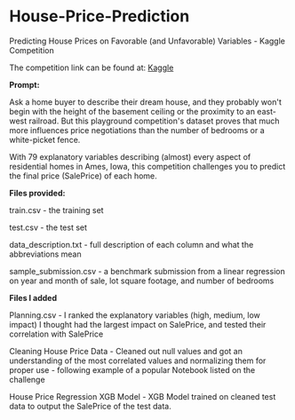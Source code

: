 # House-Price-Prediction
Predicting House Prices on Favorable (and Unfavorable) Variables - Kaggle Competition

The competition link can be found at: [Kaggle](https://www.kaggle.com/c/house-prices-advanced-regression-techniques/overview)

**Prompt:**

Ask a home buyer to describe their dream house, and they probably won't begin with the height of the basement ceiling or the proximity to an east-west railroad. But this playground competition's dataset proves that much more influences price negotiations than the number of bedrooms or a white-picket fence.

With 79 explanatory variables describing (almost) every aspect of residential homes in Ames, Iowa, this competition challenges you to predict the final price (SalePrice) of each home.

**Files provided:**

train.csv - the training set

test.csv - the test set

data_description.txt - full description of each column and what the abbreviations mean

sample_submission.csv - a benchmark submission from a linear regression on year and month of sale, lot square footage, and number of bedrooms

**Files I added**

Planning.csv - I ranked the explanatory variables (high, medium, low impact) I thought had the largest impact on SalePrice, and tested their correlation with SalePrice

Cleaning House Price Data - Cleaned out null values and got an understanding of the most correlated values and normalizing them for proper use - following example of a popular Notebook listed on the challenge

House Price Regression XGB Model - XGB Model trained on cleaned test data to output the SalePrice of the test data.
